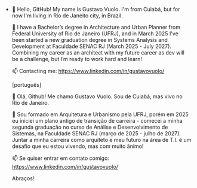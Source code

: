 - 👋 Hello, GitHub!
  My name is Gustavo Vuolo. I'm from Cuiabá, but for now I'm living in Rio de Janeito city, in Brazil.
  
  🔭 I have a Bachelor’s degree in Architecture and Urban Planner from Federal University of Rio de Janeiro (UFRJ), and in March 2025 I've been started a new graduation degree in Systems Analysis and Development at Faculdade SENAC RJ (March 2025 - July 2027).  
  Combining my career as an architect with my future career as dev will be a challenge, but I’m ready to work hard and learn!

  📫 Contacting me:
  https://www.linkedin.com/in/gustavovuolo/

  [português]

  👋 Olá, Github!
  Me chamo Gustavo Vuolo. Sou de Cuiabá, mas vivo no Rio de Janeiro.

  🔭 Sou formado em Arquitetura e Urbanismo pela UFRJ, porém em 2025 eu iniciei um plano antigo de transição de carreira - comecei a minha segunda graduação no curso de Análise e Desenvolvimento de Sistemas, na Faculdade SENAC RJ (março de 2025 - julho de 2027).
  Juntar a minha carreira como arquiteto e meu futuro na área de T.I. é um desafio que eu estou vivendo, mas com muito ânimo!

  📫 Se quiser entrar em contato comigo:
  https://www.linkedin.com/in/gustavovuolo/

  Abraços!

<!---
gvuoloo/gvuoloo is a ✨ special ✨ repository because its `README.md` (this file) appears on your GitHub profile.
You can click the Preview link to take a look at your changes.
--->
